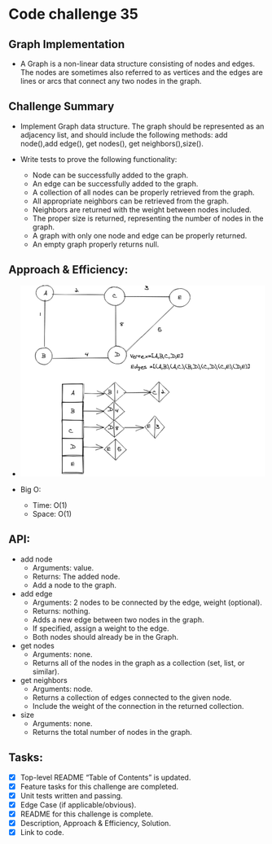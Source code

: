 # Code challenge 35

## Graph Implementation
  * A Graph is a non-linear data structure consisting of nodes and edges. The nodes are sometimes also referred to as vertices and the edges are lines or arcs that connect any two nodes in the graph.

## Challenge Summary
  * Implement Graph data structure. The graph should be represented as an adjacency list, and should include the following methods: add node(),add edge(), get nodes(), get neighbors(),size().
  
  * Write tests to prove the following functionality:
    - Node can be successfully added to the graph.
    - An edge can be successfully added to the graph.
    - A collection of all nodes can be properly retrieved from the graph.
    - All appropriate neighbors can be retrieved from the graph.
    - Neighbors are returned with the weight between nodes included.
    - The proper size is returned, representing the number of nodes in the graph.
    - A graph with only one node and edge can be properly returned.
    - An empty graph properly returns null.

 
## Approach & Efficiency:
  * ![graph-implementation](../../images/code-challange-35.png)

  * Big O:
    - Time: O(1)
    - Space: O(1)

## API:

* add node
    - Arguments: value.
    - Returns: The added node.
    - Add a node to the graph.
 * add edge
    - Arguments: 2 nodes to be connected by the edge, weight (optional).
    - Returns: nothing.
    - Adds a new edge between two nodes in the graph.
    - If specified, assign a weight to the edge.
    - Both nodes should already be in the Graph.
 * get nodes
    - Arguments: none.
    - Returns all of the nodes in the graph as a collection (set, list, or similar).
 * get neighbors
    - Arguments: node.
    - Returns a collection of edges connected to the given node.
    - Include the weight of the connection in the returned collection.
 * size
    - Arguments: none.
    - Returns the total number of nodes in the graph.

## Tasks:
  - [x] Top-level README “Table of Contents” is updated.
  - [x] Feature tasks for this challenge are completed.
  - [x] Unit tests written and passing.
  - [x] Edge Case (if applicable/obvious).
  - [x] README for this challenge is complete.
  - [x] Description, Approach & Efficiency, Solution.
  - [x] Link to code.
